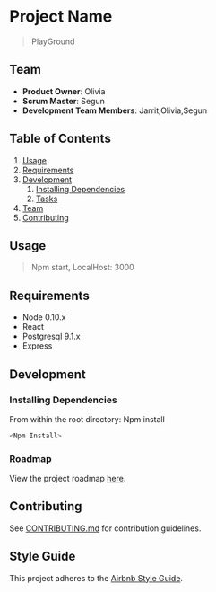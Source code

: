 # Project Name

> PlayGround

## Team

  - __Product Owner__: Olivia
  - __Scrum Master__: Segun
  - __Development Team Members__: Jarrit,Olivia,Segun

## Table of Contents

1. [Usage](#Usage)
1. [Requirements](#requirements)
1. [Development](#development)
    1. [Installing Dependencies](#installing-dependencies)
    1. [Tasks](#tasks)
1. [Team](#team)
1. [Contributing](#contributing)

## Usage

>Npm start, LocalHost: 3000

## Requirements

- Node 0.10.x
- React
- Postgresql 9.1.x
- Express

## Development

### Installing Dependencies

From within the root directory: Npm install

```sh
<Npm Install>
```

### Roadmap

View the project roadmap [here](https://github.com/the-parkers/playGround/projects).


## Contributing

See [CONTRIBUTING.md](CONTRIBUTING.md) for contribution guidelines.


## Style Guide

This project adheres to the [Airbnb Style Guide](https://github.com/airbnb/javascript).
